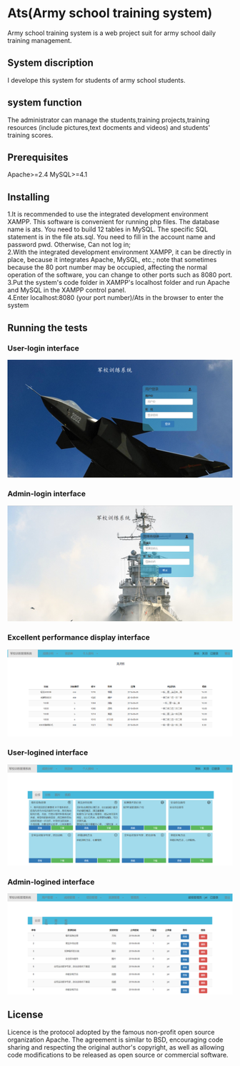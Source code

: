 Ats(Army school training system)
=============================================================
Army school training system is a web project suit for army school daily training management.

System discription
--------------------------------------------------------------
I develope this system for students of army school students.

system function
----------------------------------------------------------------
The administrator can manage the students,training projects,training resources (include pictures,text docments and videos) and students' training scores.

Prerequisites
----------------------------------------------------------------
Apache>=2.4
MySQL>=4.1

Installing
----------------------------------------------------------------
1.It is recommended to use the integrated development environment XAMPP. This software is convenient for running php files. The database name is ats. You need to build 12 tables in MySQL. The specific SQL statement is in the file ats.sql. You need to fill in the account name and password pwd. Otherwise, Can not log in;</br>
2.With the integrated development environment XAMPP, it can be directly in place, because it integrates Apache, MySQL, etc.; note that sometimes because the 80 port number may be occupied, affecting the normal operation of the software, you can change to other ports such as 8080 port.</br>
3.Put the system's code folder in XAMPP's localhost folder and run Apache and MySQL in the XAMPP control panel.</br>
4.Enter localhost:8080 (your port number)/Ats in the browser to enter the system

Running the tests
----------------------------------------------------------------
### User-login interface
![Image text](https://github.com/shortcut-queen/Ats/blob/master/Project_Img/user_home_page.png)

### Admin-login interface
![Image text](https://github.com/shortcut-queen/Ats/blob/master/Project_Img/admin_home_page.png)

### Excellent performance display interface
![Image text](https://github.com/shortcut-queen/Ats/blob/master/dargon-tiger.png)

### User-logined interface
![Image text](https://github.com/shortcut-queen/Ats/blob/master/resource-pool.png)

### Admin-logined interface
![Image text](https://github.com/shortcut-queen/Ats/blob/master/admin-manage.png)

License
-----------------------------------------------------------------
Licence is the protocol adopted by the famous non-profit open source organization Apache. The agreement is similar to BSD, encouraging code sharing and respecting the original author's copyright, as well as allowing code modifications to be released as open source or commercial software.
